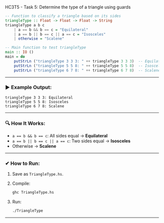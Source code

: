 HC3T5 - Task 5: Determine the type of a triangle using guards

```haskell
-- Function to classify a triangle based on its sides
triangleType :: Float -> Float -> Float -> String
triangleType a b c
    | a == b && b == c = "Equilateral"
    | a == b || b == c || a == c = "Isosceles"
    | otherwise = "Scalene"

-- Main function to test triangleType
main :: IO ()
main = do
    putStrLn ("triangleType 3 3 3: " ++ triangleType 3 3 3)  -- Equilateral
    putStrLn ("triangleType 5 5 8: " ++ triangleType 5 5 8)  -- Isosceles
    putStrLn ("triangleType 6 7 8: " ++ triangleType 6 7 8)  -- Scalene
```

---

### ▶ **Example Output:**

```
triangleType 3 3 3: Equilateral
triangleType 5 5 8: Isosceles
triangleType 6 7 8: Scalene
```

---

### 🔍 **How It Works:**

* `a == b && b == c`: All sides equal → **Equilateral**
* `a == b || b == c || a == c`: Two sides equal → **Isosceles**
* Otherwise → **Scalene**

---

### ✔ **How to Run:**

1. Save as `TriangleType.hs`.
2. Compile:

   ```bash
   ghc TriangleType.hs
   ```
3. Run:

   ```bash
   ./TriangleType
   ```

---
